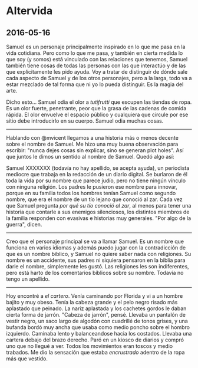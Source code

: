 # Altervida

## 2016-05-16

Samuel es un personaje principalmente inspirado en lo que me pasa en la vida
cotidiana. Pero como lo que me pasa, y también en cierta medida lo que soy (y
somos) está vinculado con las relaciones que tenemos, Samuel también tiene cosas
de todas las personas con las que interactúo y de las que explícitamente les
pido ayuda. Voy a tratar de distinguir de dónde sale cada aspecto de Samuel y de
los otros personajes, pero a la larga, todo va a estar mezclado de tal forma que
ni yo lo pueda distinguir. Es la magia del arte.

Dicho esto... Samuel odia el olor a *tutifrutti* que escupen las tiendas de
ropa. Es un olor fuerte, penetrante, peor que la grasa de las cadenas de comida
rápida. El olor envuelve el espacio público y cualquiera que circule por ese
sitio debe introducirlo en su cuerpo. Samuel odia muchas cosas.

---

Hablando con @mvicent llegamos a una historia más o menos decente sobre el
nombre de Samuel. Me hizo una muy buena observación para escribir: "nunca dejes
cosas sin explicar, sino se generan plot holes". Así que juntos le dimos un
sentido al nombre de Samuel. Quedó algo así:

Samuel XXXXXXX (todavía no hay apellido, se acepta ayuda), un periodista
mediocre que trabaja en la redacción de un diario digital. Se burlaron de él
toda la vida por su nombre que parece judío, pero no tiene ningún vínculo con
ninguna religión. Los padres le pusieron ese nombre para innovar, porque en su
familia todos los hombres tenían Samuel como segundo nombre, que era el nombre
de un tío lejano que conoció al zar. Cada vez que Samuel pregunta *por qué su
tío conoció al zar*, al menos para tener una historia que contarle a sus
enemigos silenciosos, los distintos miembros de la familia responden con
evasivas e historias muy generales. "Por algo de la guerra", dicen.

---

Creo que el personaje principal se va a llamar Samuel. Es un nombre que funciona
en varios idiomas y además puedo jugar con la contradicción de que es un nombre
bíblico, y Samuel no quiere saber nada con religiones. Su nombre es un
accidente, sus padres ni siquiera pensaron en la biblia para darle el nombre,
simplemente les gustó. Las religiones les son indiferentes, pero está harto de
los comentarios bíblicos sobre su nombre. Todavía no tengo un apellido.

---

Hoy encontré a *el cartero*. Venía caminando por Florida y vi a un hombre bajito
y muy obeso. Tenía la cabeza grande y el pelo negro risado más aplastado que
peinado. La nariz aplastada y los cachetes gordos le daban cierta forma de
jarrón. "Cabeza de jarrón", pensé. Llevaba un pantalón de vestir negro, un saco
largo de algodón con cuadrillé de tonos grises, y una bufanda bordó muy ancha
que usaba como medio poncho sobre el hombro izquierdo. Caminaba lento y
balanceandose hacia los costados. Llevaba una cartera debajo del brazo derecho.
Paró en un kiosco de diarios y compró uno que no llegué a ver. Todos los
movimientos eran toscos y medio trabados. Me dio la sensación que estaba
*encrustrado* adentro de la ropa más que vestido.
